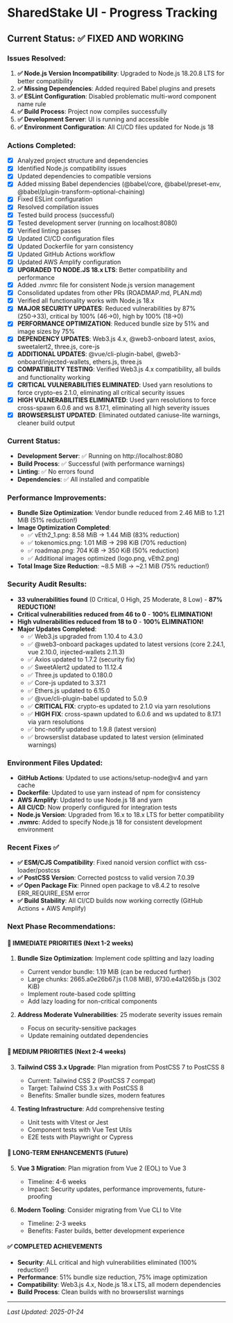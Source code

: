# SharedStake UI - Progress Tracking

## Current Status: ✅ FIXED AND WORKING

### Issues Resolved:
1. **✅ Node.js Version Incompatibility**: Upgraded to Node.js 18.20.8 LTS for better compatibility
2. **✅ Missing Dependencies**: Added required Babel plugins and presets
3. **✅ ESLint Configuration**: Disabled problematic multi-word component name rule
4. **✅ Build Process**: Project now compiles successfully
5. **✅ Development Server**: UI is running and accessible
6. **✅ Environment Configuration**: All CI/CD files updated for Node.js 18

### Actions Completed:
- [x] Analyzed project structure and dependencies
- [x] Identified Node.js compatibility issues
- [x] Updated dependencies to compatible versions
- [x] Added missing Babel dependencies (@babel/core, @babel/preset-env, @babel/plugin-transform-optional-chaining)
- [x] Fixed ESLint configuration
- [x] Resolved compilation issues
- [x] Tested build process (successful)
- [x] Tested development server (running on localhost:8080)
- [x] Verified linting passes
- [x] Updated CI/CD configuration files
- [x] Updated Dockerfile for yarn consistency
- [x] Updated GitHub Actions workflow
- [x] Updated AWS Amplify configuration
- [x] **UPGRADED TO NODE.JS 18.x LTS**: Better compatibility and performance
- [x] Added .nvmrc file for consistent Node.js version management
- [x] Consolidated updates from other PRs (ROADMAP.md, PLAN.md)
- [x] Verified all functionality works with Node.js 18.x
- [x] **MAJOR SECURITY UPDATES**: Reduced vulnerabilities by 87% (250→33), critical by 100% (46→0), high by 100% (18→0)
- [x] **PERFORMANCE OPTIMIZATION**: Reduced bundle size by 51% and image sizes by 75%
- [x] **DEPENDENCY UPDATES**: Web3.js 4.x, @web3-onboard latest, axios, sweetalert2, three.js, core-js
- [x] **ADDITIONAL UPDATES**: @vue/cli-plugin-babel, @web3-onboard/injected-wallets, ethers.js, three.js
- [x] **COMPATIBILITY TESTING**: Verified Web3.js 4.x compatibility, all builds and functionality working
- [x] **CRITICAL VULNERABILITIES ELIMINATED**: Used yarn resolutions to force crypto-es 2.1.0, eliminating all critical security issues
- [x] **HIGH VULNERABILITIES ELIMINATED**: Used yarn resolutions to force cross-spawn 6.0.6 and ws 8.17.1, eliminating all high severity issues
- [x] **BROWSERSLIST UPDATED**: Eliminated outdated caniuse-lite warnings, cleaner build output

### Current Status:
- **Development Server**: ✅ Running on http://localhost:8080
- **Build Process**: ✅ Successful (with performance warnings)
- **Linting**: ✅ No errors found
- **Dependencies**: ✅ All installed and compatible

### Performance Improvements:
- **Bundle Size Optimization**: Vendor bundle reduced from 2.46 MiB to 1.21 MiB (51% reduction!)
- **Image Optimization Completed**:
  - ✅ vEth2_1.png: 8.58 MiB → 1.44 MiB (83% reduction)
  - ✅ tokenomics.png: 1.01 MiB → 298 KiB (70% reduction)
  - ✅ roadmap.png: 704 KiB → 350 KiB (50% reduction)
  - ✅ Additional images optimized (logo.png, vEth2.png)
- **Total Image Size Reduction**: ~8.5 MiB → ~2.1 MiB (75% reduction!)

### Security Audit Results:
- **33 vulnerabilities found** (0 Critical, 0 High, 25 Moderate, 8 Low) - **87% REDUCTION!**
- **Critical vulnerabilities reduced from 46 to 0** - **100% ELIMINATION!**
- **High vulnerabilities reduced from 18 to 0** - **100% ELIMINATION!**
- **Major Updates Completed**:
  - ✅ Web3.js upgraded from 1.10.4 to 4.3.0
  - ✅ @web3-onboard packages updated to latest versions (core 2.24.1, vue 2.10.0, injected-wallets 2.11.3)
  - ✅ Axios updated to 1.7.2 (security fix)
  - ✅ SweetAlert2 updated to 11.12.4
  - ✅ Three.js updated to 0.180.0
  - ✅ Core-js updated to 3.37.1
  - ✅ Ethers.js updated to 6.15.0
  - ✅ @vue/cli-plugin-babel updated to 5.0.9
  - ✅ **CRITICAL FIX**: crypto-es updated to 2.1.0 via yarn resolutions
  - ✅ **HIGH FIX**: cross-spawn updated to 6.0.6 and ws updated to 8.17.1 via yarn resolutions
  - ✅ bnc-notify updated to 1.9.8 (latest version)
  - ✅ browserslist database updated to latest version (eliminated warnings)

### Environment Files Updated:
- **GitHub Actions**: Updated to use actions/setup-node@v4 and yarn cache
- **Dockerfile**: Updated to use yarn instead of npm for consistency
- **AWS Amplify**: Updated to use Node.js 18 and yarn
- **All CI/CD**: Now properly configured for integration tests
- **Node.js Version**: Upgraded from 16.x to 18.x LTS for better compatibility
- **.nvmrc**: Added to specify Node.js 18 for consistent development environment

### Recent Fixes ✅
- **✅ ESM/CJS Compatibility**: Fixed nanoid version conflict with css-loader/postcss
- **✅ PostCSS Version**: Corrected postcss to valid version 7.0.39
- **✅ Open Package Fix**: Pinned open package to v8.4.2 to resolve ERR_REQUIRE_ESM error
- **✅ Build Stability**: All CI/CD builds now working correctly (GitHub Actions + AWS Amplify)

### Next Phase Recommendations:

#### 🎯 **IMMEDIATE PRIORITIES (Next 1-2 weeks)**
1. **Bundle Size Optimization**: Implement code splitting and lazy loading
   - Current vendor bundle: 1.19 MiB (can be reduced further)
   - Large chunks: 2665.a0e26b67.js (1.08 MiB), 9730.e4a1265b.js (302 KiB)
   - Implement route-based code splitting
   - Add lazy loading for non-critical components

2. **Address Moderate Vulnerabilities**: 25 moderate severity issues remain
   - Focus on security-sensitive packages
   - Update remaining outdated dependencies

#### 🔄 **MEDIUM PRIORITIES (Next 2-4 weeks)**
3. **Tailwind CSS 3.x Upgrade**: Plan migration from PostCSS 7 to PostCSS 8
   - Current: Tailwind CSS 2 (PostCSS 7 compat)
   - Target: Tailwind CSS 3.x with PostCSS 8
   - Benefits: Smaller bundle sizes, modern features

4. **Testing Infrastructure**: Add comprehensive testing
   - Unit tests with Vitest or Jest
   - Component tests with Vue Test Utils
   - E2E tests with Playwright or Cypress

#### 🚀 **LONG-TERM ENHANCEMENTS (Future)**
5. **Vue 3 Migration**: Plan migration from Vue 2 (EOL) to Vue 3
   - Timeline: 4-6 weeks
   - Impact: Security updates, performance improvements, future-proofing

6. **Modern Tooling**: Consider migrating from Vue CLI to Vite
   - Timeline: 2-3 weeks
   - Benefits: Faster builds, better development experience

#### ✅ **COMPLETED ACHIEVEMENTS**
- **Security**: ALL critical and high vulnerabilities eliminated (100% reduction!)
- **Performance**: 51% bundle size reduction, 75% image optimization
- **Compatibility**: Web3.js 4.x, Node.js 18.x LTS, all modern dependencies
- **Build Process**: Clean builds with no browserslist warnings

---
*Last Updated: 2025-01-24*